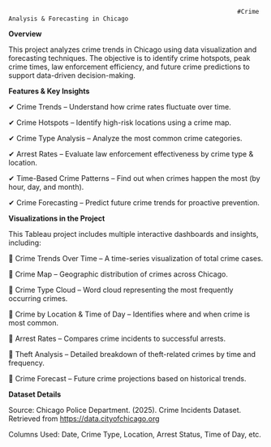                                                                    #Crime Analysis & Forecasting in Chicago


**Overview**

This project analyzes crime trends in Chicago using data visualization and forecasting techniques. The objective is to identify crime hotspots, peak crime times, law enforcement efficiency, and future crime predictions to support data-driven decision-making.




**Features & Key Insights**

✔ Crime Trends – Understand how crime rates fluctuate over time.

✔ Crime Hotspots – Identify high-risk locations using a crime map.

✔ Crime Type Analysis – Analyze the most common crime categories.

✔ Arrest Rates – Evaluate law enforcement effectiveness by crime type & location.

✔ Time-Based Crime Patterns – Find out when crimes happen the most (by hour, day, and month).

✔ Crime Forecasting – Predict future crime trends for proactive prevention.





**Visualizations in the Project**

This Tableau project includes multiple interactive dashboards and insights, including:

📌 Crime Trends Over Time – A time-series visualization of total crime cases.

📌 Crime Map – Geographic distribution of crimes across Chicago.

📌 Crime Type Cloud – Word cloud representing the most frequently occurring crimes.

📌 Crime by Location & Time of Day – Identifies where and when crime is most common.

📌 Arrest Rates – Compares crime incidents to successful arrests.

📌 Theft Analysis – Detailed breakdown of theft-related crimes by time and frequency.

📌 Crime Forecast – Future crime projections based on historical trends.






**Dataset Details**

Source: Chicago Police Department. (2025). Crime Incidents Dataset. Retrieved from https://data.cityofchicago.org

Columns Used: Date, Crime Type, Location, Arrest Status, Time of Day, etc.
